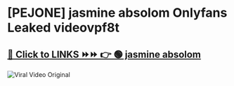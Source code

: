 
 # [PEJONE] jasmine absolom Onlyfans Leaked videovpf8t

## <h2><a href="https://clipsfans.com/jasmine_absolom&ref=git">🔗 Click to LINKS ⏩⏩ 👉 🟢 jasmine absolom </a></h2>

<a href="https://clipsfans.com/jasmine_absolom&ref=git" rel="nofollow" data-target="animated-image.originalLink"><img src="https://i.ibb.co.com/xMMVF88/686577567.gif" alt="Viral Video Original" style="max-width: 100%; display: inline-block;" data-target="animated-image.originalImage"></a>

